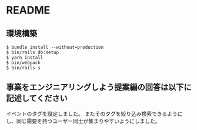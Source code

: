 # README

## 環境構築
```
$ bundle install --without=production
$ bin/rails db:setup
$ yarn install
$ bin/webpack
$ bin/rails s
```

## 事業をエンジニアリングしよう提案編の回答は以下に記述してください
イベントのタグを設定しました。
またそのタグを絞り込み検索できるようにし、同じ需要を持つユーザー同士が集まりやすいようにしました。